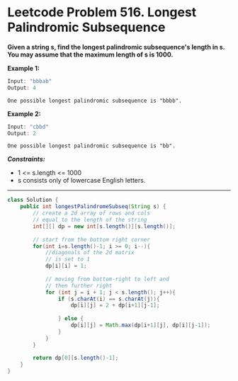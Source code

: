 # Leetcode Problem 516. Longest Palindromic Subsequence

**Given a string s, find the longest palindromic subsequence's length in s. You may assume that the maximum length of s is 1000.**

**Example 1:**

```java
Input: "bbbab"
Output: 4
```

`One possible longest palindromic subsequence is "bbbb".`

**Example 2:**

```java
Input: "cbbd"
Output: 2
```

`One possible longest palindromic subsequence is "bb".`

***Constraints:***

- 1 <= s.length <= 1000
- s consists only of lowercase English letters.

---

```java
class Solution {
    public int longestPalindromeSubseq(String s) {
        // create a 2d array of rows and cols
        // equal to the length of the string
        int[][] dp = new int[s.length()][s.length()];
        
        // start from the bottom right corner
        for(int i=s.length()-1; i >= 0; i--){
            //diagonals of the 2d matrix
            // is set to 1
            dp[i][i] = 1;
            
            // moving from bottom-right to left and 
            // then further right
            for (int j = i + 1; j < s.length(); j++){
                if (s.charAt(i) == s.charAt(j)){
                    dp[i][j] = 2 + dp[i+1][j-1];
                    
                } else {
                    dp[i][j] = Math.max(dp[i+1][j], dp[i][j-1]);
                }
            }
        }
        
        return dp[0][s.length()-1];
    }
}

```
